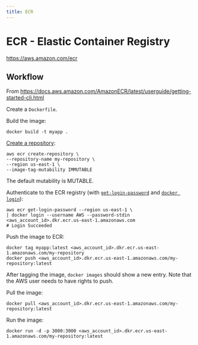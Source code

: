 ```yaml
---
title: ECR
---
```


# ECR - Elastic Container Registry

https://aws.amazon.com/ecr

## Workflow

From https://docs.aws.amazon.com/AmazonECR/latest/userguide/getting-started-cli.html

Create a `Dockerfile`.

Build the image:

```shell
docker build -t myapp .
```

[Create a repository](https://docs.aws.amazon.com/cli/latest/reference/ecr/create-repository.html):

```shell
aws ecr create-repository \
--repository-name my-repository \
--region us-east-1 \
--image-tag-mutability IMMUTABLE
```

The default mutability is MUTABLE.

Authenticate to the ECR registry (with [`get-login-password`](https://docs.aws.amazon.com/cli/latest/reference/ecr/get-login-password.html) and [`docker login`](https://docs.docker.com/reference/cli/docker/login/)):

```shell
aws ecr get-login-password --region us-east-1 \
| docker login --username AWS --password-stdin <aws_account_id>.dkr.ecr.us-east-1.amazonaws.com
# Login Succeeded
```

Push the image to ECR:

```shell
docker tag myapp:latest <aws_account_id>.dkr.ecr.us-east-1.amazonaws.com/my-repository
docker push <aws_account_id>.dkr.ecr.us-east-1.amazonaws.com/my-repository:latest
```

After tagging the image, `docker images` should show a new entry. Note that the AWS user needs to have rights to push.

Pull the image:

```shell
docker pull <aws_account_id>.dkr.ecr.us-east-1.amazonaws.com/my-repository:latest
```

Run the image:

```shell
docker run -d -p 3000:3000 <aws_account_id>.dkr.ecr.us-east-1.amazonaws.com/my-repository:latest
```
